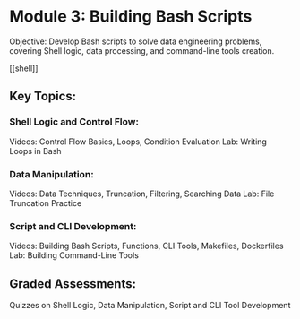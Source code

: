 # Module 3: Building Bash Scripts

Objective: Develop Bash scripts to solve data engineering problems, covering Shell logic, data processing, and command-line tools creation.

[[shell]]
## Key Topics:

### Shell Logic and Control Flow:
Videos: Control Flow Basics, Loops, Condition Evaluation
Lab: Writing Loops in Bash

### Data Manipulation:
Videos: Data Techniques, Truncation, Filtering, Searching Data
Lab: File Truncation Practice

### Script and CLI Development:
Videos: Building Bash Scripts, Functions, CLI Tools, Makefiles, Dockerfiles
Lab: Building Command-Line Tools

## Graded Assessments:
Quizzes on Shell Logic, Data Manipulation, Script and CLI Tool Development